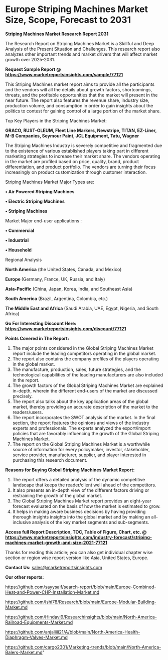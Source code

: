  # Europe Striping Machines Market Size, Scope, Forecast to 2031

<strong>Striping Machines Market Research Report 2031</strong>

The Research Report on Striping Machines Market is a Skillful and Deep Analysis of the Present Situation and Challenges. This research report also analyzes other important trends and market drivers that will affect market growth over 2025-2031.

<strong>Request Sample Report @ <a href=https://www.marketreportsinsights.com/sample/77121>https://www.marketreportsinsights.com/sample/77121</a></strong>

This Striping Machines market report aims to provide all the participants and the vendors will all the details about growth factors, shortcomings, threats, and the profitable opportunities that the market will present in the near future. The report also features the revenue share, industry size, production volume, and consumption in order to gain insights about the politics to contest for gaining control of a large portion of the market share.

Top Key Players in the Striping Machines Market:

<strong>GRACO, RUST-OLEUM, Fleet Line Markers, Newstripe, TITAN, EZ-Liner, M-B Companies, Seymour Paint, JCL Equipment, Tatu, Wagner</strong>

The Striping Machines Industry is severely competitive and fragmented due to the existence of various established players taking part in different marketing strategies to increase their market share. The vendors operating in the market are profiled based on price, quality, brand, product differentiation, and product portfolio. The vendors are turning their focus increasingly on product customization through customer interaction.

Striping Machines Market Major Types are:

<strong>• Air Powered Striping Machines

• Electric Striping Machines

• Striping Machines</strong>

Market Major end-user applications :

<strong>• Commercial

• Industrial

• Household</strong>

Regional Analysis

</u><strong><b>North America</b></strong> (the United States, Canada, and Mexico)

<strong><b>Europe </b></strong>(Germany, France, UK, Russia, and Italy)

<strong><b>Asia-Pacific</b></strong> (China, Japan, Korea, India, and Southeast Asia)

<strong><b>South America</b></strong> (Brazil, Argentina, Colombia, etc.)

<strong><b>The Middle East and Africa</b></strong> (Saudi Arabia, UAE, Egypt, Nigeria, and South Africa)

<strong>Go For Interesting Discount Here: <a href=https://www.marketreportsinsights.com/discount/77121>https://www.marketreportsinsights.com/discount/77121</a></strong>

<strong>Points Covered in The Report:</strong>
<ol>
  <li>The major points considered in the Global Striping Machines Market report include the leading competitors operating in the global market.</li>
  <li>The report also contains the company profiles of the players operating in the global market.</li>
  <li>The manufacture, production, sales, future strategies, and the technological capabilities of the leading manufacturers are also included in the report.</li>
  <li>The growth factors of the Global Striping Machines Market are explained in-depth, wherein the different end-users of the market are discussed precisely.</li>
  <li>The report also talks about the key application areas of the global market, thereby providing an accurate description of the market to the readers/users.</li>
  <li>The report incorporates the SWOT analysis of the market. In the final section, the report features the opinions and views of the industry experts and professionals. The experts analyzed the export/import policies that are favorably influencing the growth of the Global Striping Machines Market.</li>
  <li>The report on the Global Striping Machines Market is a worthwhile source of information for every policymaker, investor, stakeholder, service provider, manufacturer, supplier, and player interested in purchasing this research document.</li>
</ol>
<strong>Reasons for Buying Global Striping Machines Market Report:</strong>

<ol>
  <li>The report offers a detailed analysis of the dynamic competitive landscape that keeps the reader/client well ahead of the competitors.</li>
  <li>It also presents an in-depth view of the different factors driving or restraining the growth of the global market.</li>
  <li>The Global Striping Machines Market report provides an eight-year forecast evaluated on the basis of how the market is estimated to grow.</li>
  <li>It helps in making aware business decisions by having providing thorough insights insights into the global market and by making an all-inclusive analysis of the key market segments and sub-segments.</li>
</ol>
<strong>Access full Report Description, TOC, Table of Figure, Chart, etc. @ <a href=https://www.marketreportsinsights.com/industry-forecast/striping-machines-market-growth-and-size-2021-77121>https://www.marketreportsinsights.com/industry-forecast/striping-machines-market-growth-and-size-2021-77121</a></strong>


Thanks for reading this article; you can also get individual chapter wise section or region wise report version like Asia, United States, Europe.

<strong>Contact Us:</strong>
sales@marketreportsinsights.com

<strong>Our other reports:</strong>

<a href=https://github.com/sayysaif/search-report/blob/main/Europe-Combined-Heat-and-Power-CHP-Installation-Market.md>https://github.com/sayysaif/search-report/blob/main/Europe-Combined-Heat-and-Power-CHP-Installation-Market.md</a>

<a href=https://github.com/Ishi78/Research/blob/main/Europe-Modular-Building-Market.md>https://github.com/Ishi78/Research/blob/main/Europe-Modular-Building-Market.md</a>

<a href=https://github.com/Hindavi9/Researchinsights/blob/main/North-America-Railroad-Equipments-Market.md>https://github.com/Hindavi9/Researchinsights/blob/main/North-America-Railroad-Equipments-Market.md</a>

<a href=https://github.com/anjaliiii21/A/blob/main/North-America-Health-Diaphragm-Valves-Market.md>https://github.com/anjaliiii21/A/blob/main/North-America-Health-Diaphragm-Valves-Market.md</a>

<a href=https://github.com/cargo2301/Marketing-trends/blob/main/North-America-Balers-Market.md>https://github.com/cargo2301/Marketing-trends/blob/main/North-America-Balers-Market.md</a>"
